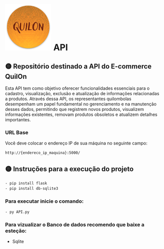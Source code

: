 #   <img src="img/quilon.png" width="150" height="150"> API

 
## 🟡 Repositório destinado a API do E-commerce QuilOn


Esta API tem como objetivo oferecer funcionalidades essenciais para o cadastro, visualização, exclusão e atualização de informações relacionadas a produtos. Através dessa API, os representantes quilombolas desempenham um papel fundamental no gerenciamento e na manutenção desses dados, permitindo que registrem novos produtos, visualizem informações existentes, removam produtos obsoletos e atualizem detalhes importantes.

### URL Base

Você deve colocar o endereço IP de sua máquina no seguinte campo:

```bash
http://{endereco_ip_maquina}:5000/
```

## 🟡 Instruções para a execução do projeto

```bash
- pip install flask
- pip install db-sqlite3
```


### Para executar inicie o comando:

```bash
- py API.py
```

### Para vizualizar o Banco de dados recomendo que baixe a esteção:

- Sqlite



